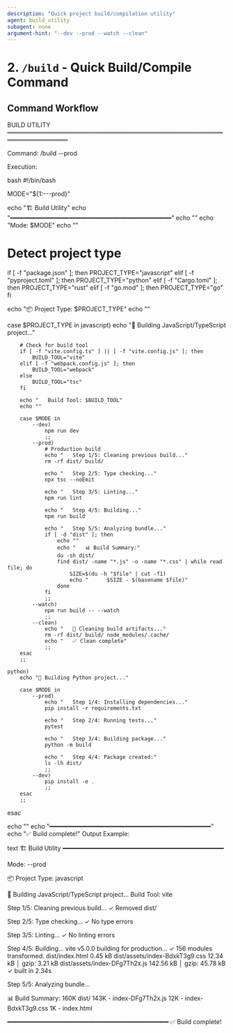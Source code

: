 ```yaml
---
description: "Quick project build/compilation utility"
agent: build_utility
subagent: none
argument-hint: "--dev --prod --watch --clean"
---
```


# 2. `/build` - Quick Build/Compile Command

## Command Workflow

BUILD UTILITY
════════════════════════════════════════════════════════════════

Command: /build --prod

Execution:

bash
#!/bin/bash

MODE="${1:---prod}"

echo "🏗️  Build Utility"
echo "━━━━━━━━━━━━━━━━━━━━━━━━━━━━━━━━━━━━━━━━━━━━"
echo ""
echo "Mode: $MODE"
echo ""

# Detect project type
if [ -f "package.json" ]; then
    PROJECT_TYPE="javascript"
elif [ -f "pyproject.toml" ]; then
    PROJECT_TYPE="python"
elif [ -f "Cargo.toml" ]; then
    PROJECT_TYPE="rust"
elif [ -f "go.mod" ]; then
    PROJECT_TYPE="go"
fi

echo "📦 Project Type: $PROJECT_TYPE"
echo ""

case $PROJECT_TYPE in
    javascript)
        echo "🔨 Building JavaScript/TypeScript project..."
        
        # Check for build tool
        if [ -f "vite.config.ts" ] || [ -f "vite.config.js" ]; then
            BUILD_TOOL="vite"
        elif [ -f "webpack.config.js" ]; then
            BUILD_TOOL="webpack"
        else
            BUILD_TOOL="tsc"
        fi
        
        echo "   Build Tool: $BUILD_TOOL"
        echo ""
        
        case $MODE in
            --dev)
                npm run dev
                ;;
            --prod)
                # Production build
                echo "   Step 1/5: Cleaning previous build..."
                rm -rf dist/ build/
                
                echo "   Step 2/5: Type checking..."
                npx tsc --noEmit
                
                echo "   Step 3/5: Linting..."
                npm run lint
                
                echo "   Step 4/5: Building..."
                npm run build
                
                echo "   Step 5/5: Analyzing bundle..."
                if [ -d "dist" ]; then
                    echo ""
                    echo "   📊 Build Summary:"
                    du -sh dist/
                    find dist/ -name "*.js" -o -name "*.css" | while read file; do
                        SIZE=$(du -h "$file" | cut -f1)
                        echo "      $SIZE - $(basename $file)"
                    done
                fi
                ;;
            --watch)
                npm run build -- --watch
                ;;
            --clean)
                echo "   🧹 Cleaning build artifacts..."
                rm -rf dist/ build/ node_modules/.cache/
                echo "   ✅ Clean complete"
                ;;
        esac
        ;;
        
    python)
        echo "🔨 Building Python project..."
        
        case $MODE in
            --prod)
                echo "   Step 1/4: Installing dependencies..."
                pip install -r requirements.txt
                
                echo "   Step 2/4: Running tests..."
                pytest
                
                echo "   Step 3/4: Building package..."
                python -m build
                
                echo "   Step 4/4: Package created:"
                ls -lh dist/
                ;;
            --dev)
                pip install -e .
                ;;
        esac
        ;;
esac

echo ""
echo "━━━━━━━━━━━━━━━━━━━━━━━━━━━━━━━━━━━━━━━━━━━━"
echo "✅ Build complete!"
Output Example:

text
🏗️  Build Utility
━━━━━━━━━━━━━━━━━━━━━━━━━━━━━━━━━━━━━━━━━━━━

Mode: --prod

📦 Project Type: javascript

🔨 Building JavaScript/TypeScript project...
   Build Tool: vite

   Step 1/5: Cleaning previous build...
   ✓ Removed dist/

   Step 2/5: Type checking...
   ✓ No type errors

   Step 3/5: Linting...
   ✓ No linting errors

   Step 4/5: Building...
   vite v5.0.0 building for production...
   ✓ 156 modules transformed.
   dist/index.html                   0.45 kB
   dist/assets/index-BdxkT3g9.css   12.34 kB │ gzip:  3.21 kB
   dist/assets/index-DFg7Th2x.js   142.56 kB │ gzip: 45.78 kB
   ✓ built in 2.34s

   Step 5/5: Analyzing bundle...

   📊 Build Summary:
   160K    dist/
      143K - index-DFg7Th2x.js
      12K  - index-BdxkT3g9.css
      1K   - index.html

━━━━━━━━━━━━━━━━━━━━━━━━━━━━━━━━━━━━━━━━━━━━
✅ Build complete!